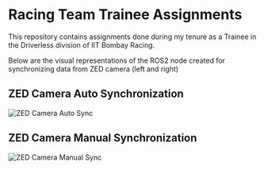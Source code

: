 # Racing Team Trainee Assignments

This repository contains assignments done during my tenure as a Trainee in the Driverless division of IIT Bombay Racing. 


Below are the visual representations of the ROS2 node created for synchronizing data from ZED camera (left and right)

## ZED Camera Auto Synchronization

![ZED Camera Auto Sync](https://github.com/Atharav1805/Racing-team_Trainee-assignments/blob/cf1dd89a4abc223788887e82f7de8762da462117/zed_auto_sync.png)

## ZED Camera Manual Synchronization

![ZED Camera Manual Sync](https://github.com/Atharav1805/Racing-team_Trainee-assignments/blob/cf1dd89a4abc223788887e82f7de8762da462117/zed_manual_sync.png)


